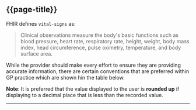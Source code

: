 ## {{page-title}}

FHIR defines `vital-signs` as:

> Clinical observations measure the body's basic functions such as blood pressure, heart rate, respiratory rate, height, weight, body mass index, head circumference, pulse oximetry, temperature, and body surface area.

While the provider should make every effort to ensure they are providing accurate information, there are certain conventions that are preferred within GP practice which are shown hin the table below.

<div class="nhsd-a-box nhsd-a-box--bg-light-blue nhsd-!t-margin-bottom-6 nhsd-t-body">
    <b>Note</b>: It is preferred that the value displayed to the user is <b>rounded up</b> if displaying to a decimal place that is less than the recorded value.
</div>

---